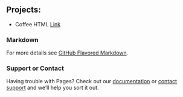 ## Projects:

- Coffee HTML [Link](https://voidkun0000.github.io/Projects/1%20-%20HTML%20Coffee%20Project/)

### Markdown

For more details see [GitHub Flavored Markdown](https://guides.github.com/features/mastering-markdown/).

### Support or Contact

Having trouble with Pages? Check out our [documentation](https://help.github.com/categories/github-pages-basics/) or [contact support](https://github.com/contact) and we’ll help you sort it out.


